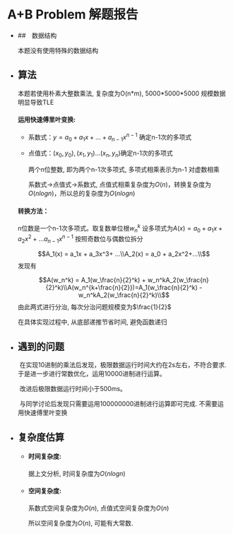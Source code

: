 # A+B Problem 解题报告

- ##　数据结构

  本题没有使用特殊的数据结构

- ## 算法

  本题若使用朴素大整数乘法, 复杂度为O(n*m), 5000\*5000\*5000 规模数据明显导致TLE
  
  ####  运用快速傅里叶变换: 
  
  + 系数式：$y = a_0 + a_1x+...+a_{n-1}x^{n-1}$ 确定n-1次的多项式
  
  + 点值式：$(x_0,y_0),(x_1,y_1)...(x_n,y_n)$确定n-1次的多项式
  
    两个n位整数, 即为两个n-1次多项式,  多项式相乘表示为n-1 对虚数相乘
  
    系数式->点值式->系数式, 
    点值式相乘复杂度为$O(n)$，转换复杂度为$O(nlogn)$，所以总的复杂度为$O(nlogn)$
  
    
  
  ####  转换方法：
  
  n位数是一个n-1次多项式。取复数单位根$w_n^k$
  设多项式为$A(x) = a_0+a_1x+a_2x^2+...a_{n-1}x^{n-1}$
  按照奇数位与偶数位拆分 
  
  $$A_1(x) = a_1x + a_3x^3+ ...\\A_2(x) = a_0 + a_2x^2+...\\$$
  发现有

  $$A(w_n^k) = A_1(w_\frac{n}{2}^k) + w_n^kA_2(w_\frac{n}{2}^k)\\A(w_n^{k+\frac{n}{2}})=A_1(w_\frac{n}{2}^k) - w_n^kA_2(w_\frac{n}{2}^k)\\$$
  由此两式进行分治, 每次分治问题规模变为$\frac{1}{2}$
  
  在具体实现过程中, 从底部递推节省时间, 避免函数递归



- ## 遇到的问题  

  ​	在实现10进制的乘法后发现，极限数据运行时间大约在2s左右，不符合要求. 于是进一步进行常数优化，运用10000进制进行运算。

  ​	改进后极限数据运行时间小于500ms。

  ​	与同学讨论后发现只需要运用100000000进制进行运算即可完成. 不需要运用快速傅里叶变换

  

- ## 复杂度估算

  + #### 时间复杂度:

    据上文分析, 时间复杂度为$O(nlogn)$

  - #### 空间复杂度:

    系数式空间复杂度为$O(n)$, 点值式空间复杂度为$O(n)$

    所以空间复杂度为$O(n)$, 可能有大常数.

